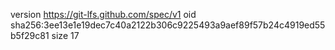 version https://git-lfs.github.com/spec/v1
oid sha256:3ee13e1e19dec7c40a2122b306c9225493a9aef89f57b24c4919ed55b5f29c81
size 17
